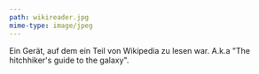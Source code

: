 ```yaml
---
path: wikireader.jpg
mime-type: image/jpeg
---
```

Ein Gerät, auf dem ein Teil von Wikipedia zu lesen war. A.k.a "The hitchhiker's guide to the galaxy".

